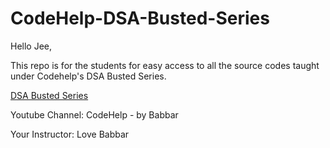 # CodeHelp-DSA-Busted-Series

Hello Jee,

This repo is for the students for easy access to all the source codes taught under Codehelp's DSA Busted Series.

[DSA Busted Series](https://www.youtube.com/watch?v=WQoB2z67hvY&list=PLDzeHZWIZsTryvtXdMr6rPh4IDexB5NIA)

Youtube Channel: CodeHelp - by Babbar

Your Instructor: Love Babbar

